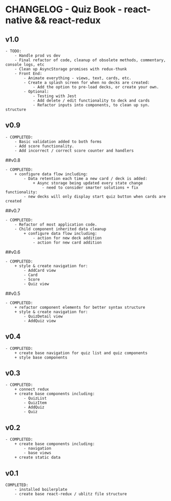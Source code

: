 # CHANGELOG - Quiz Book - react-native && react-redux

## v1.0

    - TODO:
        - Handle prod vs dev
        - Final refactor of code, cleanup of obsolete methods, commentary, console logs, etc
        - Clean up AsyncStorage promises with redux-thunk
        - Front End:
            - Animate everything - views, text, cards, etc.
            - Create a splash screen for when no decks are created:
                - Add the option to pre-load decks, or create your own.
            - Optional:
                - Testing with Jest
                - Add delete / edit functionality to deck and cards
                - Refactor inputs into components, to clean up syn. structure

## v0.9

    - COMPLETED:
        - Basic validation added to both forms
        - Add score functionality.
        - Add incorrect / correct score counter and handlers


##v0.8

    - COMPLETED:
        + configure data flow including:
            - Data retention each time a new card / deck is added:
                + Async storage being updated every state change
                    - need to consider smarter solutions + fix functionality:
            - new decks will only display start quiz button when cards are created

##v0.7

    - COMPLETED:
        - Refactor of most application code.
        - Child component inherited data cleanup
            + configure data flow including:
                - action for new deck addition
                - action for new card addition

##v0.6

    - COMPLETED:
        + style & create navigation for:
            - AddCard view
            - Card
            - Score
            - Quiz view

##v0.5

    - COMPLETED:
        + refactor component elements for better syntax structure
        + style & create navigation for:
            - QuizDetail view
            - AddQuiz view

## v0.4

    - COMPLETED:
        + create base navigation for quiz list and quiz components
        + style base components

## v0.3

    - COMPLETED:
        + connect redux
        + create base components including:
            - QuizList
            - QuizItem
            - AddQuiz
            - Quiz

## v0.2

    - COMPLETED:
        + create base components including:
            - navigation
            - base views
        + create static data

## v0.1

    COMPLETED:
        - installed boilerplate
        - create base react-redux / ublitz file structure
